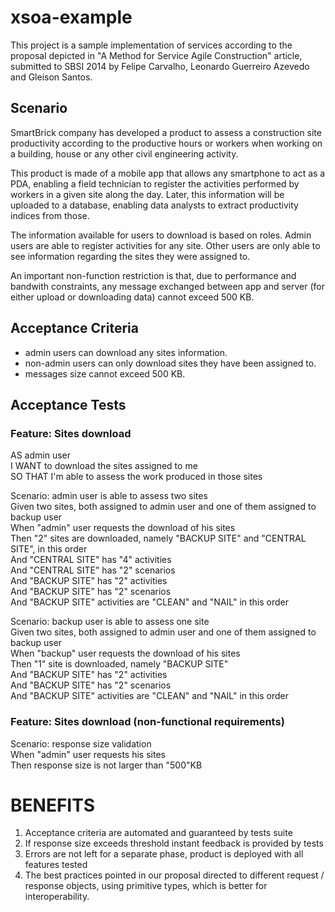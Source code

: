 xsoa-example
=============

This project is a sample implementation of services according to the proposal depicted in "A Method for Service Agile Construction" article, submitted to SBSI 2014 by Felipe Carvalho, Leonardo Guerreiro Azevedo and Gleison Santos.

Scenario
--------

SmartBrick company has developed a product to assess a construction site productivity according to the productive
hours or workers when working on a building, house or any other civil engineering activity.

This product is made of a mobile app that allows any smartphone to act as a PDA, enabling a field technician to register
the activities performed by workers in a given site along the day. Later, this information will be uploaded to a database,
enabling data analysts to extract productivity indices from those.

The information available for users to download is based on roles. Admin users are able to register activities for
any site. Other users are only able to see information regarding the sites they were assigned to.

An important non-function restriction is that, due to performance and bandwith constraints, any message exchanged between
app and server (for either upload or downloading data) cannot exceed 500 KB.

Acceptance Criteria
-------------------
- admin users can download any sites information.
- non-admin users can only download sites they have been assigned to.
- messages size cannot exceed 500 KB.

Acceptance Tests
-------------------

### Feature: Sites download  
  
  AS admin user  
  I WANT to download the sites assigned to me  
  SO THAT I'm able to assess the work produced in those sites  

  Scenario: admin user is able to assess two sites  
    Given two sites, both assigned to admin user and one of them assigned to backup user  
    When "admin" user requests the download of his sites  
    Then "2" sites are downloaded, namely "BACKUP SITE" and "CENTRAL SITE", in this order  
    And "CENTRAL SITE" has "4" activities  
    And "CENTRAL SITE" has "2" scenarios  
    And "BACKUP SITE" has "2" activities  
    And "BACKUP SITE" has "2" scenarios  
    And "BACKUP SITE" activities are "CLEAN" and "NAIL" in this order  

  Scenario: backup user is able to assess one site  
    Given two sites, both assigned to admin user and one of them assigned to backup user  
    When "backup" user requests the download of his sites  
    Then "1" site is downloaded, namely "BACKUP SITE"  
    And "BACKUP SITE" has "2" activities  
    And "BACKUP SITE" has "2" scenarios  
    And "BACKUP SITE" activities are "CLEAN" and "NAIL" in this order  
  
  
### Feature: Sites download (non-functional requirements)
  
  Scenario: response size validation  
    When "admin" user requests his sites  
    Then response size is not larger than "500"KB  

BENEFITS
========
1. Acceptance criteria are automated and guaranteed by tests suite
2. If response size exceeds threshold instant feedback is provided by tests
3. Errors are not left for a separate phase, product is deployed with all features tested
4. The best practices pointed in our proposal directed to different request / response objects, 
using primitive types, which is better for interoperability.
